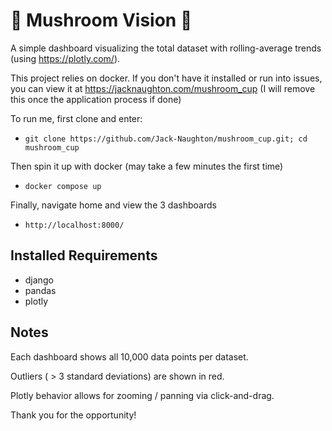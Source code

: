 # 🍄 Mushroom Vision 🍄

A simple dashboard visualizing the total dataset with rolling-average trends (using https://plotly.com/).

This project relies on docker. If you don't have it installed or run into issues, you can view it at https://jacknaughton.com/mushroom_cup (I will remove this once the application process if done)

To run me, first clone and enter:
* `git clone https://github.com/Jack-Naughton/mushroom_cup.git; cd mushroom_cup`

Then spin it up with docker (may take a few minutes the first time)
* `docker compose up`

Finally, navigate home and view the 3 dashboards
* `http://localhost:8000/`


## Installed Requirements
* django
* pandas
* plotly

## Notes
Each dashboard shows all 10,000 data points per dataset.

Outliers ( > 3 standard deviations) are shown in red.

Plotly behavior allows for zooming / panning via click-and-drag.

Thank you for the opportunity!

